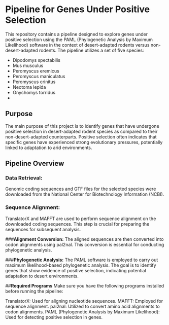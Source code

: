 # **Pipeline for Genes Under Positive Selection**

This repository contains a pipeline designed to explore genes under positive selection using the PAML (Phylogenetic Analysis by Maximum Likelihood) software in the context of desert-adapted rodents versus non-desert-adapted rodents. The pipeline utilizes a set of five species:

- Dipodomys spectabilis
- Mus musculus
- Peromyscus eremicus
- Peromyscus maniculatus
- Peromyscus crinitus
- Neotoma lepida
- Onychomys torridus
- 

## __Purpose__
The main purpose of this project is to identify genes that have undergone positive selection in desert-adapted rodent species as compared to their non-desert-adapted counterparts. Positive selection often indicates that specific genes have experienced strong evolutionary pressures, potentially linked to adaptation to arid environments.

## __Pipeline Overview__
### __Data Retrieval:__ 
Genomic coding sequences and GTF files for the selected species were downloaded from the National Center for Biotechnology Information (NCBI).

### __Sequence Alignment:__ 
TranslatorX and MAFFT are used to perform sequence alignment on the downloaded coding sequences. This step is crucial for preparing the sequences for subsequent analysis.

###__Alignment Conversion:__ 
The aligned sequences are then converted into codon alignments using pal2nal. This conversion is essential for conducting phylogenetic analysis.

###__Phylogenetic Analysis:__ 
The PAML software is employed to carry out maximum likelihood-based phylogenetic analysis. The goal is to identify genes that show evidence of positive selection, indicating potential adaptation to desert environments.

##__Required Programs__
Make sure you have the following programs installed before running the pipeline:

TranslatorX: Used for aligning nucleotide sequences.
MAFFT: Employed for sequence alignment.
pal2nal: Utilized to convert amino acid alignments to codon alignments.
PAML (Phylogenetic Analysis by Maximum Likelihood): Used for detecting positive selection in genes.

